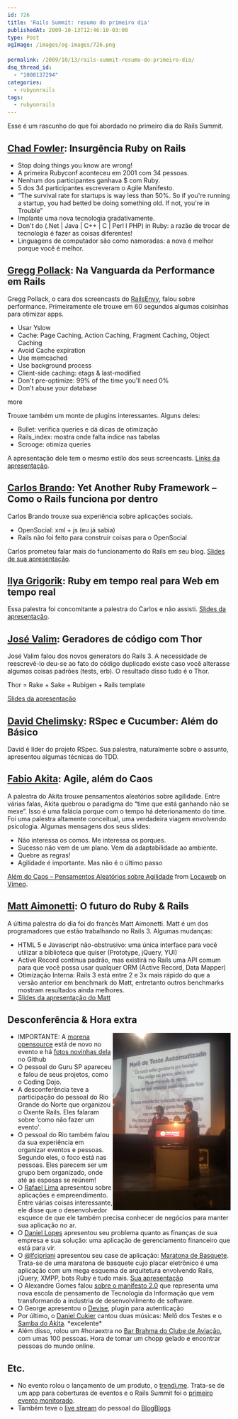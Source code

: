 ```yaml
---
id: 726
title: 'Rails Summit: resumo do primeiro dia'
publishedAt: 2009-10-13T12:46:10-03:00
type: Post
ogImage: /images/og-images/726.png

permalink: /2009/10/13/rails-summit-resumo-do-primeiro-dia/
dsq_thread_id:
  - "1000137294"
categories:
  - rubyonrails
tags:
  - rubyonrails
---
```

Esse é um rascunho do que foi abordado no primeiro dia do Rails Summit. 

## <A href="https://twitter.com/chadfowler/">Chad Fowler</A>: Insurgência Ruby on Rails

  * Stop doing things you know are wrong!
  * A primeira Rubyconf aconteceu em 2001 com 34 pessoas.
  * Nenhum dos participantes ganhava $ com Ruby.
  * 5 dos 34 participantes escreveram o Agile Manifesto.
  * &#8220;The survival rate for startups is way less than 50%. So if you're running a startup, you had betted be doing something old. If not, you're in Trouble&#8221;
  * Implante uma nova tecnologia gradativamente.
  * Don't do (.Net | Java | C++ | C | Perl l PHP) in Ruby: a razão de trocar de tecnologia é fazer as coisas diferentes!
  * Linguagens de computador são como namoradas: a nova é melhor porque você é melhor.

## <A href="https://twitter.com/greggpollack">Gregg Pollack</A>: Na Vanguarda da Performance em Rails

Gregg Pollack, o cara dos screencasts do [RailsEnvy](http://www.RailsEnvy.com/), falou sobre performance. Primeiramente ele trouxe em 60 segundos algumas coisinhas para otimizar apps.

  * Usar Yslow
  * Cache: Page Caching, Action Caching, Fragment Caching, Object Caching
  * Avoid Cache expiration
  * Use memcached
  * Use background process
  * Client-side caching: etags & last-modified
  * Don't pre-optimize: 99% of the time you'll need 0%
  * Don't abuse your database

<span className="hidden">more</span>

Trouxe também um monte de plugins interessantes. Alguns deles:

  * Bullet: verifica queries e dá dicas de otimização
  * Rails_index: mostra onde falta índice nas tabelas
  * Scrooge: otimiza queries

A apresentação dele tem o mesmo estilo dos seus screencasts. [Links da apresentação](http://blog.envylabs.com/summit/).

## <A href="https://twitter.com/carlosbrando">Carlos Brando</A>: Yet Another Ruby Framework – Como o Rails funciona por dentro

Carlos Brando trouxe sua experiência sobre aplicações sociais.

  * OpenSocial: xml + js (eu já sabia)
  * Rails não foi feito para construir coisas para o OpenSocial

Carlos prometeu falar mais do funcionamento do Rails em seu blog. [Slides de sua apresentação](http://www.nomedojogo.com/2009/10/13/os-slides-da-minha-apresentacao-no-rails-summit-latin-america-2009/).

## <A href="https://twitter.com/Igrigorik">Ilya Grigorik</A>: Ruby em tempo real para Web em tempo real

Essa palestra foi concomitante a palestra do Carlos e não assisti. [Slides da apresentação](http://www.slideshare.net/igrigorik/realtime-ruby-for-the-realtime-web).

## <A href="https://twitter.com/josevalim">José Valim</A>: Geradores de código com Thor

José Valim falou dos novos generators do Rails 3. A necessidade de reescrevê-lo deu-se ao fato do código duplicado existe caso você alterasse algumas coisas padrões (tests, erb). O resultado disso tudo é o Thor.

Thor = Rake + Sake + Rubigen + Rails template

[Slides da apresentação](http://blog.plataformatec.com.br/2009/10/thor-e-devise-no-rails-summit-latin-america-2009/)

## <A href="https://twitter.com/dchelimsky">David Chelimsky</A>: RSpec e Cucumber: Além do Básico

David é líder do projeto RSpec. Sua palestra, naturalmente sobre o assunto, apresentou algumas técnicas do TDD.

## [Fabio Akita](http://www.twitter.com/akitaonrails): Agile, além do Caos

A palestra do Akita trouxe pensamentos aleatórios sobre agilidade. Entre várias falas, Akita quebrou o paradigma do &#8220;time que está ganhando não se mexe&#8221;. Isso é uma falácia porque com o tempo há deterionamento do time.  
Foi uma palestra altamente conceitual, uma verdadeira viagem envolvendo psicologia. Algumas mensagens dos seus slides: 

  * Não interessa os comos. Me interessa os porques.
  * Sucesso não vem de um plano. Vem da adaptabilidade ao ambiente.
  * Quebre as regras!
  * Agilidade é importante. Mas não é o último passo
  
  <p>
    <a href="http://vimeo.com/7099091">Além do Caos – Pensamentos Aleatórios sobre Agilidade</a> from <a href="http://vimeo.com/locaweb">Locaweb</a> on <a href="http://vimeo.com">Vimeo</a>.
  </p>
    
  <h2>
    <a href="https://twitter.com/mattetti">Matt Aimonetti</a>: O futuro do Ruby & Rails
  </h2>
  
  <p>
    A última palestra do dia foi do francês Matt Aimonetti. Matt é um dos programadores que estão trabalhando no Rails 3. Algumas mudanças:
  </p>
  
  <ul>
    <li>
      HTML 5 e Javascript não-obstrusivo: uma única interface para você utilizar a biblioteca que quiser (Prototype, jQuery, YUI)
    </li>
    <li>
      Active Record continua padrão, mas existirá no Rails uma API comum para que você possa usar qualquer ORM (Active Record, Data Mapper)
    </li>
    <li>
      Otimização Interna: Rails 3 está entre 2 e 3x mais rápido do que a versão anterior em benchmark do Matt, entretanto outros benchmarks mostram resultados ainda melhores.
    </li>
    <li>
      <a href="http://www.slideshare.net/mattetti/future-of-ruby-and-rails-2223913">Slides da apresentação do Matt</a>
    </li>
  </ul>
  
  <h2>
    Desconferência & Hora extra
  </h2>
  
  <p>
    <a href="https://twitter.com/danicuki"><img src="/wp-content/uploads/2009/10/summit4.jpg" alt="melô do teste automatizado" title="melô do teste automatizado" align="right" /></a>
  </p>
  
  <ul>
    <li>
      IMPORTANTE: A <a href="https://github.com/railssummit/morena_opensource/">morena opensource</a> está de novo no evento e há <a href="https://github.com/railssummit/morena_opensource/tree/master/RailsSummit2009/">fotos novinhas dela</a> no Github
    </li>
    <li>
      O pessoal do Guru SP apareceu e falou de seus projetos, como o Coding Dojo.
    </li>
    <li>
      A desconferência teve a participação do pessoal do Rio Grande do Norte que organizou o Oxente Rails. Eles falaram sobre &#8216;como não fazer um evento'.
    </li>
    <li>
      O pessoal do Rio também falou da sua experiência em organizar eventos e pessoas. Segundo eles, o foco está nas pessoas. Eles parecem ser um grupo bem organizado, onde até as esposas se reúnem!
    </li>
    <li>
      O <a href="https://twitter.com/rafaelp">Rafael Lima</a> apresentou sobre aplicações e empreendimento. Entre várias coisas interessante, ele disse que o desenvolvedor esquece de que ele também precisa conhecer de negócios para manter sua aplicação no ar.
    </li>
    <li>
      O <a href="http://blog.areacriacoes.com.br/">Daniel Lopes</a> apresentou seu problema quanto as finanças de sua empresa e sua solução: uma aplicação de gerenciamento financeiro que está para vir.
    </li>
    <li>
      O <a href="https://twitter.com/lfcipriani">@lfcipriani</a> apresentou seu case de aplicação: <a href="http://www.maratonadebasquete.com.br/marathons/1">Maratona de Basquete</a>. Trata-se de uma maratona de basquete cujo placar eletrônico é uma aplicação com um mega esquema de arquitetura envolvendo Rails, jQuery, XMPP, bots Ruby e tudo mais. <a href="http://prezi.com/-9hz7py6rkkc/">Sua apresentação</a>
    </li>
    <li>
      O Alexandre Gomes falou <a href="http://bluesoft.wordpress.com/2009/10/15/manifesto-2-0-por-alexandre-gomes-no-rails-summit-2009/">sobre o manifesto 2.0</a> que representa uma nova escola de pensamento de Tecnologia da Informação que vem transformando a industria de desenvolvilmento de software.
    </li>
    <li>
      O George apresentou o <a href="https://github.com/plataformatec/devise">Devise</a>, plugin para autenticação
    </li>
    <li>
      Por último, o <a href="https://twitter.com/danicuki">Daniel Cukier</a> cantou duas músicas: Melô dos Testes e o <a href="http://agileandart.blogspot.com/2009/10/samba-do-akita.html">Samba do Akita</a>. *excelente*
    </li>
    <li>
      Além disso, rolou um #horaextra no <a href="http://www.barbrahmasp.com/aeroclube/">Bar Brahma do Clube de Aviação</a>, com umas 100 pessoas. Hora de tomar um chopp gelado e encontrar pessoas do mundo online.
    </li>
  </ul>
  
  <h2>
    Etc.
  </h2>
  
  <ul>
    <li>
      No evento rolou o lançamento de um produto, o <a href="http://trendti.me/">trendi.me</a>. Trata-se de um app para coberturas de eventos e o Rails Summit foi o <a href="http://trendti.me/events/railssummit">primeiro evento monitorado</a>.
    </li>
    <li>
      Também teve o <a href="http://live.blogblogs.com.br/railssummit2009/">live stream</a> do pessoal do <a href="http://www.blogblogs.com.br">BlogBlogs</a>
    </li>
  </ul>

